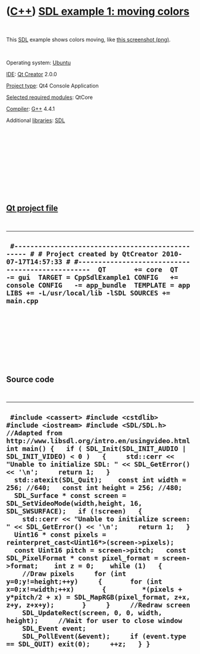 



 

 

 

 

 

([C++](Cpp.md)) [SDL example 1: moving colors](CppSdlExample1.md)
===================================================================

 

This [SDL](CppSdl.md) example shows colors moving, like [this
screenshot (png)](CppSdlExample1.png).

 

Operating system:
[Ubuntu](http://en.wikipedia.org/wiki/Ubuntu_%28operating_system%29)

[IDE](CppIde.md): [Qt Creator](CppQt.md) 2.0.0

[Project type](CppQtProjectType.md): Qt4 Console Application

[Selected required modules](CppQtCreatorSelectRequiredModules.png):
QtCore

[Compiler](CppCompiler.md): [G++](CppGpp.md) 4.4.1

Additional [libraries](CppLibrary.md): [SDL](CppSdl.md)

 

 

 

 

 

 

[Qt project file](CppQtProjectFile.md)
---------------------------------------

 

  --------------------------------------------------------------------------------------------------------------------------------------------------------------------------------------------------------------------------------------------------------------------------------------------------------------------------------------------
  ` #------------------------------------------------- # # Project created by QtCreator 2010-07-17T14:57:33 # #-------------------------------------------------  QT       += core  QT       -= gui  TARGET = CppSdlExample1 CONFIG   += console CONFIG   -= app_bundle  TEMPLATE = app  LIBS += -L/usr/local/lib -lSDL SOURCES += main.cpp`
  --------------------------------------------------------------------------------------------------------------------------------------------------------------------------------------------------------------------------------------------------------------------------------------------------------------------------------------------

 

 

 

 

 

Source code
-----------

 

  --------------------------------------------------------------------------------------------------------------------------------------------------------------------------------------------------------------------------------------------------------------------------------------------------------------------------------------------------------------------------------------------------------------------------------------------------------------------------------------------------------------------------------------------------------------------------------------------------------------------------------------------------------------------------------------------------------------------------------------------------------------------------------------------------------------------------------------------------------------------------------------------------------------------------------------------------------------------------------------------------------------------------------------------------------------------------------------------------------------------------------------------------------------------------------------------------------------------------------------------
  ` #include <cassert> #include <cstdlib> #include <iostream> #include <SDL/SDL.h>  //Adapted from http://www.libsdl.org/intro.en/usingvideo.html int main() {   if ( SDL_Init(SDL_INIT_AUDIO | SDL_INIT_VIDEO) < 0 )   {     std::cerr << "Unable to initialize SDL: " << SDL_GetError() << '\n';     return 1;   }   std::atexit(SDL_Quit);    const int width = 256; //640;   const int height = 256; //480;   SDL_Surface * const screen = SDL_SetVideoMode(width,height, 16, SDL_SWSURFACE);   if (!screen)   {     std::cerr << "Unable to initialize screen: " << SDL_GetError() << '\n';     return 1;   }    Uint16 * const pixels = reinterpret_cast<Uint16*>(screen->pixels);   const Uint16 pitch = screen->pitch;   const SDL_PixelFormat * const pixel_format = screen->format;    int z = 0;    while (1)   {     //Draw pixels     for (int y=0;y!=height;++y)     {       for (int x=0;x!=width;++x)       {         *(pixels + y*pitch/2 + x) = SDL_MapRGB(pixel_format, z+x, z+y, z+x+y);       }     }     //Redraw screen     SDL_UpdateRect(screen, 0, 0, width, height);     //Wait for user to close window     SDL_Event event;     SDL_PollEvent(&event);     if (event.type == SDL_QUIT) exit(0);     ++z;   } }`
  --------------------------------------------------------------------------------------------------------------------------------------------------------------------------------------------------------------------------------------------------------------------------------------------------------------------------------------------------------------------------------------------------------------------------------------------------------------------------------------------------------------------------------------------------------------------------------------------------------------------------------------------------------------------------------------------------------------------------------------------------------------------------------------------------------------------------------------------------------------------------------------------------------------------------------------------------------------------------------------------------------------------------------------------------------------------------------------------------------------------------------------------------------------------------------------------------------------------------------------------

 

 

 

 

 





 



